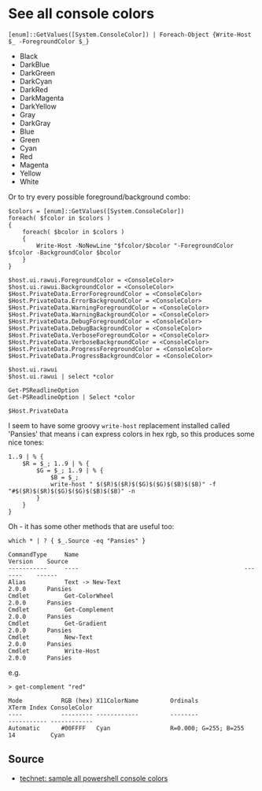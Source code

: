 ﻿# See all console colors

	[enum]::GetValues([System.ConsoleColor]) | Foreach-Object {Write-Host $_ -ForegroundColor $_}

- Black
- DarkBlue
- DarkGreen
- DarkCyan
- DarkRed
- DarkMagenta
- DarkYellow
- Gray
- DarkGray
- Blue
- Green
- Cyan
- Red
- Magenta
- Yellow
- White

Or to try every possible foreground/background combo:

	$colors = [enum]::GetValues([System.ConsoleColor])
	foreach( $fcolor in $colors )
	{
		foreach( $bcolor in $colors )
		{
			Write-Host -NoNewLine "$fcolor/$bcolor "-ForegroundColor $fcolor -BackgroundColor $bcolor
		}
	}

<!--  [enum]::GetValues([System.ConsoleColor]) | % { Write-Host " * $($_)" -f ($_) }  -->

	$host.ui.rawui.ForegroundColor = <ConsoleColor>
	$host.ui.rawui.BackgroundColor = <ConsoleColor>
	$Host.PrivateData.ErrorForegroundColor = <ConsoleColor>
	$Host.PrivateData.ErrorBackgroundColor = <ConsoleColor>
	$Host.PrivateData.WarningForegroundColor = <ConsoleColor>
	$Host.PrivateData.WarningBackgroundColor = <ConsoleColor>
	$Host.PrivateData.DebugForegroundColor = <ConsoleColor>
	$Host.PrivateData.DebugBackgroundColor = <ConsoleColor>
	$Host.PrivateData.VerboseForegroundColor = <ConsoleColor>
	$Host.PrivateData.VerboseBackgroundColor = <ConsoleColor>
	$Host.PrivateData.ProgressForegroundColor = <ConsoleColor>
	$Host.PrivateData.ProgressBackgroundColor = <ConsoleColor>

	$host.ui.rawui
	$host.ui.rawui | select *color

	Get-PSReadlineOption
	Get-PSReadlineOption | Select *color

	$Host.PrivateData

I seem to have some groovy `write-host` replacement installed called 'Pansies' that means i can express colors in hex rgb, so this produces some nice tones:

	1..9 | % {
		$R = $_; 1..9 | % {
			$G = $_; 1..9 | % {
				$B = $_;
				write-host " $($R)$($R)$($G)$($G)$($B)$($B)" -f "#$($R)$($R)$($G)$($G)$($B)$($B)" -n
			}
		}
	}

Oh - it has some other methods that are useful too:

	which * | ? { $_.Source -eq "Pansies" }

	CommandType     Name                                               Version    Source
	-----------     ----                                               -------    ------
	Alias           Text -> New-Text                                   2.0.0      Pansies
	Cmdlet          Get-ColorWheel                                     2.0.0      Pansies
	Cmdlet          Get-Complement                                     2.0.0      Pansies
	Cmdlet          Get-Gradient                                       2.0.0      Pansies
	Cmdlet          New-Text                                           2.0.0      Pansies
	Cmdlet          Write-Host                                         2.0.0      Pansies

e.g.

	> get-complement "red"

	Mode           RGB (hex) X11ColorName         Ordinals                  XTerm Index ConsoleColor
	----           --------- ------------         --------                  ----------- ------------
	Automatic      #00FFFF   Cyan                 R=0.000; G=255; B=255     14          Cyan

## Source

- [technet: sample all powershell console colors](http://blogs.technet.com/b/gary/archive/2013/11/21/sample-all-powershell-console-colors.aspx)